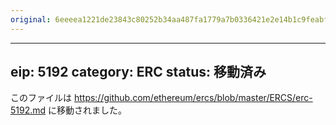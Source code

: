 ```yaml
---
original: 6eeeea1221de23843c80252b34aa487fa1779a7b0336421e2e14b1c9feabf7f5
---
```


---
eip: 5192
category: ERC
status: 移動済み
---

このファイルは https://github.com/ethereum/ercs/blob/master/ERCS/erc-5192.md に移動されました。
